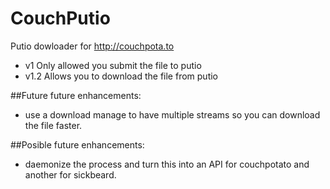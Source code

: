 CouchPutio
==========

Putio dowloader for http://couchpota.to

 * v1 Only allowed you submit the file to putio
 * v1.2 Allows you to download the file from putio

##Future future enhancements:
 * use a download manage to have multiple streams so you can download the file faster.

##Posible future enhancements:
 * daemonize the process and turn this into an API for couchpotato and another for sickbeard.
